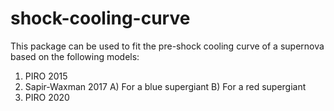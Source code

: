 # shock-cooling-curve

This package can be used to fit the pre-shock cooling curve of a supernova based on the following models:
1. PIRO 2015
2. Sapir-Waxman 2017
   A) For a blue supergiant
   B) For a red supergiant
3. PIRO 2020
